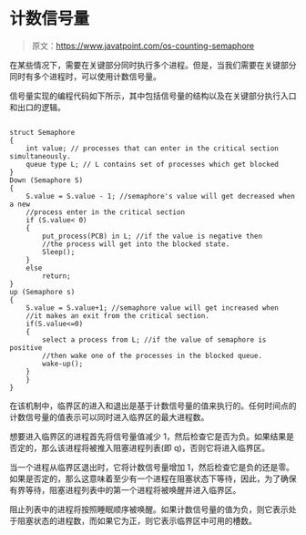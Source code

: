 # 计数信号量

> 原文：<https://www.javatpoint.com/os-counting-semaphore>

在某些情况下，需要在关键部分同时执行多个进程。但是，当我们需要在关键部分同时有多个进程时，可以使用计数信号量。

信号量实现的编程代码如下所示，其中包括信号量的结构以及在关键部分执行入口和出口的逻辑。

```

struct Semaphore
{
	int value; // processes that can enter in the critical section simultaneously. 
	queue type L; // L contains set of processes which get blocked 
}
Down (Semaphore S)
{
	S.value = S.value - 1; //semaphore's value will get decreased when a new 
	//process enter in the critical section 
	if (S.value< 0)
	{
		put_process(PCB) in L; //if the value is negative then 
		//the process will get into the blocked state.
		Sleep(); 
	}
	else
		return;
}
up (Semaphore s)
{
	S.value = S.value+1; //semaphore value will get increased when 
	//it makes an exit from the critical section. 
	if(S.value<=0)
	{
		select a process from L; //if the value of semaphore is positive 
		//then wake one of the processes in the blocked queue. 
		wake-up();
	}
	}
}

```

在该机制中，临界区的进入和退出是基于计数信号量的值来执行的。任何时间点的计数信号量的值表示可以同时进入临界区的最大进程数。

想要进入临界区的进程首先将信号量值减少 1，然后检查它是否为负。如果结果是否定的，那么该进程将被推入阻塞进程列表(即 q)，否则它将进入临界区。

当一个进程从临界区退出时，它将计数信号量增加 1，然后检查它是负的还是零。如果是否定的，那么这意味着至少有一个进程在阻塞状态下等待，因此，为了确保有界等待，阻塞进程列表中的第一个进程将被唤醒并进入临界区。

阻止列表中的进程将按照睡眠顺序被唤醒。如果计数信号量的值为负，则它表示处于阻塞状态的进程数，而如果它为正，则它表示临界区中可用的槽数。
